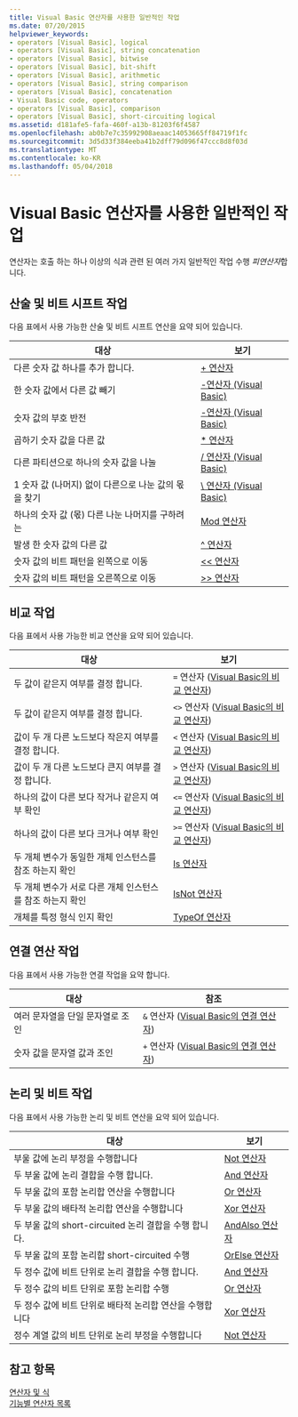 ```yaml
---
title: Visual Basic 연산자를 사용한 일반적인 작업
ms.date: 07/20/2015
helpviewer_keywords:
- operators [Visual Basic], logical
- operators [Visual Basic], string concatenation
- operators [Visual Basic], bitwise
- operators [Visual Basic], bit-shift
- operators [Visual Basic], arithmetic
- operators [Visual Basic], string comparison
- operators [Visual Basic], concatenation
- Visual Basic code, operators
- operators [Visual Basic], comparison
- operators [Visual Basic], short-circuiting logical
ms.assetid: d181afe5-fafa-460f-a13b-81203f6f4587
ms.openlocfilehash: ab0b7e7c35992908aeaac14053665ff84719f1fc
ms.sourcegitcommit: 3d5d33f384eeba41b2dff79d096f47ccc8d8f03d
ms.translationtype: MT
ms.contentlocale: ko-KR
ms.lasthandoff: 05/04/2018
---
```

# <a name="common-tasks-performed-with-visual-basic-operators"></a>Visual Basic 연산자를 사용한 일반적인 작업
연산자는 호출 하는 하나 이상의 식과 관련 된 여러 가지 일반적인 작업 수행 *피연산자*합니다.  
  
## <a name="arithmetic-and-bit-shift-tasks"></a>산술 및 비트 시프트 작업  
 다음 표에서 사용 가능한 산술 및 비트 시프트 연산을 요약 되어 있습니다.  
  
|대상|보기|  
|---|---|  
|다른 숫자 값 하나를 추가 합니다.|[+ 연산자](../../../../visual-basic/language-reference/operators/addition-operator.md)|  
|한 숫자 값에서 다른 값 빼기|[-연산자 (Visual Basic)](../../../../visual-basic/language-reference/operators/subtraction-operator.md)|  
|숫자 값의 부호 반전|[-연산자 (Visual Basic)](../../../../visual-basic/language-reference/operators/subtraction-operator.md)|  
|곱하기 숫자 값을 다른 값|[* 연산자](../../../../visual-basic/language-reference/operators/multiplication-operator.md)|  
|다른 파티션으로 하나의 숫자 값을 나눌|[/ 연산자 (Visual Basic)](../../../../visual-basic/language-reference/operators/floating-point-division-operator.md)|  
|1 숫자 값 (나머지) 없이 다른으로 나눈 값의 몫을 찾기|[\ 연산자 (Visual Basic)](../../../../visual-basic/language-reference/operators/integer-division-operator.md)|  
|하나의 숫자 값 (몫) 다른 나눈 나머지를 구하려는|[Mod 연산자](../../../../visual-basic/language-reference/operators/mod-operator.md)|  
|발생 한 숫자 값의 다른 값|[^ 연산자](../../../../visual-basic/language-reference/operators/exponentiation-operator.md)|  
|숫자 값의 비트 패턴을 왼쪽으로 이동|[<\< 연산자](../../../../visual-basic/language-reference/operators/left-shift-operator.md)|  
|숫자 값의 비트 패턴을 오른쪽으로 이동|[>> 연산자](../../../../visual-basic/language-reference/operators/right-shift-operator.md)|  
  
## <a name="comparison-tasks"></a>비교 작업  
 다음 표에서 사용 가능한 비교 연산을 요약 되어 있습니다.  
  
|대상|보기|  
|---|---|  
|두 값이 같은지 여부를 결정 합니다.|`=` 연산자 ([Visual Basic의 비교 연산자](../../../../visual-basic/programming-guide/language-features/operators-and-expressions/comparison-operators.md))|  
|두 값이 같은지 여부를 결정 합니다.|`<>` 연산자 ([Visual Basic의 비교 연산자](../../../../visual-basic/programming-guide/language-features/operators-and-expressions/comparison-operators.md))|  
|값이 두 개 다른 노드보다 작은지 여부를 결정 합니다.|`<` 연산자 ([Visual Basic의 비교 연산자](../../../../visual-basic/programming-guide/language-features/operators-and-expressions/comparison-operators.md))|  
|값이 두 개 다른 노드보다 큰지 여부를 결정 합니다.|`>` 연산자 ([Visual Basic의 비교 연산자](../../../../visual-basic/programming-guide/language-features/operators-and-expressions/comparison-operators.md))|  
|하나의 값이 다른 보다 작거나 같은지 여부 확인|`<=` 연산자 ([Visual Basic의 비교 연산자](../../../../visual-basic/programming-guide/language-features/operators-and-expressions/comparison-operators.md))|  
|하나의 값이 다른 보다 크거나 여부 확인|`>=` 연산자 ([Visual Basic의 비교 연산자](../../../../visual-basic/programming-guide/language-features/operators-and-expressions/comparison-operators.md))|  
|두 개체 변수가 동일한 개체 인스턴스를 참조 하는지 확인|[Is 연산자](../../../../visual-basic/language-reference/operators/is-operator.md)|  
|두 개체 변수가 서로 다른 개체 인스턴스를 참조 하는지 확인|[IsNot 연산자](../../../../visual-basic/language-reference/operators/isnot-operator.md)|  
|개체를 특정 형식 인지 확인|[TypeOf 연산자](../../../../visual-basic/language-reference/operators/typeof-operator.md)|  
  
## <a name="concatenation-tasks"></a>연결 연산 작업  
 다음 표에서 사용 가능한 연결 작업을 요약 합니다.  
  
|대상|참조|  
|---|---|  
|여러 문자열을 단일 문자열로 조인|`&` 연산자 ([Visual Basic의 연결 연산자](../../../../visual-basic/programming-guide/language-features/operators-and-expressions/concatenation-operators.md))|  
|숫자 값을 문자열 값과 조인|`+` 연산자 ([Visual Basic의 연결 연산자](../../../../visual-basic/programming-guide/language-features/operators-and-expressions/concatenation-operators.md))|  
  
## <a name="logical-and-bitwise-tasks"></a>논리 및 비트 작업  
 다음 표에서 사용 가능한 논리 및 비트 연산을 요약 되어 있습니다.  
  
|대상|보기|  
|---|---|  
|부울 값에 논리 부정을 수행합니다|[Not 연산자](../../../../visual-basic/language-reference/operators/not-operator.md)|  
|두 부울 값에 논리 결합을 수행 합니다.|[And 연산자](../../../../visual-basic/language-reference/operators/and-operator.md)|  
|두 부울 값의 포함 논리합 연산을 수행합니다|[Or 연산자](../../../../visual-basic/language-reference/operators/or-operator.md)|  
|두 부울 값의 배타적 논리합 연산을 수행합니다|[Xor 연산자](../../../../visual-basic/language-reference/operators/xor-operator.md)|  
|두 부울 값의 short-circuited 논리 결합을 수행 합니다.|[AndAlso 연산자](../../../../visual-basic/language-reference/operators/andalso-operator.md)|  
|두 부울 값의 포함 논리합 short-circuited 수행|[OrElse 연산자](../../../../visual-basic/language-reference/operators/orelse-operator.md)|  
|두 정수 값에 비트 단위로 논리 결합을 수행 합니다.|[And 연산자](../../../../visual-basic/language-reference/operators/and-operator.md)|  
|두 정수 값의 비트 단위로 포함 논리합 수행|[Or 연산자](../../../../visual-basic/language-reference/operators/or-operator.md)|  
|두 정수 값에 비트 단위로 배타적 논리합 연산을 수행합니다|[Xor 연산자](../../../../visual-basic/language-reference/operators/xor-operator.md)|  
|정수 계열 값의 비트 단위로 논리 부정을 수행합니다|[Not 연산자](../../../../visual-basic/language-reference/operators/not-operator.md)|  
  
## <a name="see-also"></a>참고 항목  
 [연산자 및 식](../../../../visual-basic/programming-guide/language-features/operators-and-expressions/index.md)  
 [기능별 연산자 목록](../../../../visual-basic/language-reference/operators/operators-listed-by-functionality.md)
